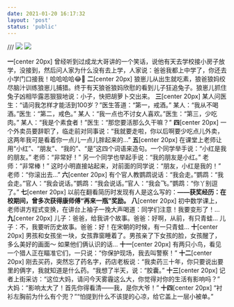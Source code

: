 ```yaml
---
date: 2021-01-20 16:17:32
layout: 'post'
status: 'public'
---
```

/// ![](https://cdn.pixabay.com/photo/2018/01/31/16/12/beach-3121393_1280.png)
![](https://inz.oss-cn-beijing.aliyuncs.com/Images/Pixabay/beach-3121393.png)
<audio src="https://inz.oss-cn-beijing.aliyuncs.com/Audios/128kbit/%E6%98%9F%E6%98%9F%E5%9C%A8%E5%94%B1%E6%AD%8C%EF%BC%88%E7%BA%AF%E9%9F%B3%E4%B9%90%EF%BC%89%20-%20CMJ.mp3" autoplay loop></audio>

**一**[center 20px]
曾经听到过成龙大哥讲的一个笑话，说他有天去学校接小房子放学，没接到，然后问人家为什么没有去上学，人家说：爸爸我都上中学了，你还去小学门口接我！哈哈哈哈😂🤒️
**二**[center 20px]
狼崽儿从出生就吃素，狼爸狼妈绞尽脑汁训练狼崽儿捕猎。终于有天狼爸狼妈欣慰的看到儿子狂追兔子。狼崽儿抓住兔子凶相毕露恶狠狠地说：小子，快把胡萝卜交出来。
**三**[center 20px]
某人问医生：“请问我怎样才能活到100岁？”医生答道：“第一，戒酒。” 某人：“我从不喝酒。”医生：“第二，戒色。” 某人：“我一点也不讨女人喜欢。”医生：“第三，少吃肉。” 某人：“我是个素食者！”医生：“那您要活那么久干嘛？”
**四**[center 20px]
一个外卖员要辞职了，临走前对同事说：“我就要走啦，你以后啊要少吃点儿外卖，这两年我可是看着你一点儿一点儿胖起来的…”
**五**[center 20px]
在课堂上老师让用“小红”、“朋友”、“我的”、“是”这四个词语来造句。一个同学举手说：“小红是我的朋友。” 老师：“非常好！” 另一个同学也举起手说：“我的朋友是小红。” 老师：“非常棒！” 这时小明直接站起来，对前面的同学说：“朋友，小红是我的！” 老师：“你滚出去…”
**六**[center 20px]
有个官人教鹦鹉说话：“我会走。”鹦鹉：“我会走。”官人：“我会说话。”鹦鹉：“我会说话。”官人：“我会飞。”鹦鹉：“你丫别逗了。”
**七**[center 20px]
以前在翻看简历时发现有人是这么写的：**——获奖经历：在校期间，曾多次获得康师傅“再来一瓶”奖励。**
**八**[center 20px]
初中数学课上，老师讲方程式变换，在讲台上袖子一挽大声喝道：同学们注意！我要变形了！…
**九**[center 20px]
儿子：爸爸，给我讲个故事。爸爸：好啊，从前，有只青蛙... 儿子：不，我要听历史故事。爸爸：好！在宋朝的时候，有一只青蛙...
**十**[center 20px]
男孩和女孩坐一块，女孩靠窗睡着了。男孩亲了下女孩的脸，女孩醒了，多么美好的画面～ 如果他们俩认识的话...
**十一**[center 20px]
有两只小鸟，看见一个猎人正在瞄准它们，一只说：“你保护现场，我去叫警察！”
**十二**[center 20px]
刚去买药，突然忘了药名字，药店老板说：“我卖药三十年，你只要说出要里的俩字，我就知道是什么药。“我想了半天，说：“胶囊。”
**十三**[center 20px]
记者上街采访：“这位大妈，请问今天雾霾这么大，你觉得对你的生活有影响吗？”
大妈：“影响太大了！首先你得看清——我，是你大爷！”
**十四**[center 20px]
“衬衫左胸前为什么有个兜？”“怕提到什么不该提的心凉，给它盖上一层小被单。”